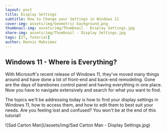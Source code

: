 ```yaml
---
layout: post
title: Display Settings
subtitle: How to Change your Settings in Windows 11
cover-img: assets/img/Geometric background.png
thumbnail-img: assets/img/Thumbnail - Display Settings.jpg
share-img: assets/img/Thumbnail - Display Settings.jpg
tags: [IT, Tutorial]
author: Dennis Maksimov
---
```


## Windows 11 - Where is Everything?

With Microsoft's recent release of Windows 11, they've moved many things around and have done a lot of front-end and back-end remodeling. Gone are the days of barebones control panel and having everything in one place. Now you have to navigate extensively and search for what you want to find. 

The topics we'll be addressing today is how to find your display settings in Windows 11, how to access them, and how to edit them to best suit your needs. Are you feeling lost and confused? You won't be at the end of this tutorial! 

![Sad Carton Man](/assets/img/Sad Carton Man - Display Settings.jpg)


